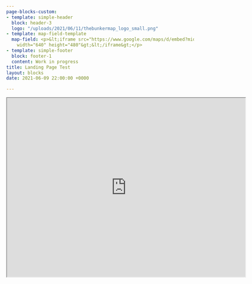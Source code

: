 ```yaml
---
page-blocks-custom:
- template: simple-header
  block: header-3
  logo: "/uploads/2021/06/11/thebunkermap_logo_small.png"
- template: map-field-template
  map-field: <p>&lt;iframe src="https://www.google.com/maps/d/embed?mid=1QYGsiVQbqc1EShkHCZKout43QDP10q4F"
    width="640" height="480"&gt;&lt;/iframe&gt;</p>
- template: simple-footer
  block: footer-1
  content: Work in progress
title: Landing Page Test
layout: blocks
date: 2021-06-09 22:00:00 +0000

---
```

<iframe src="https://www.google.com/maps/d/embed?mid=1QYGsiVQbqc1EShkHCZKout43QDP10q4F" width="640" height="480"></iframe>